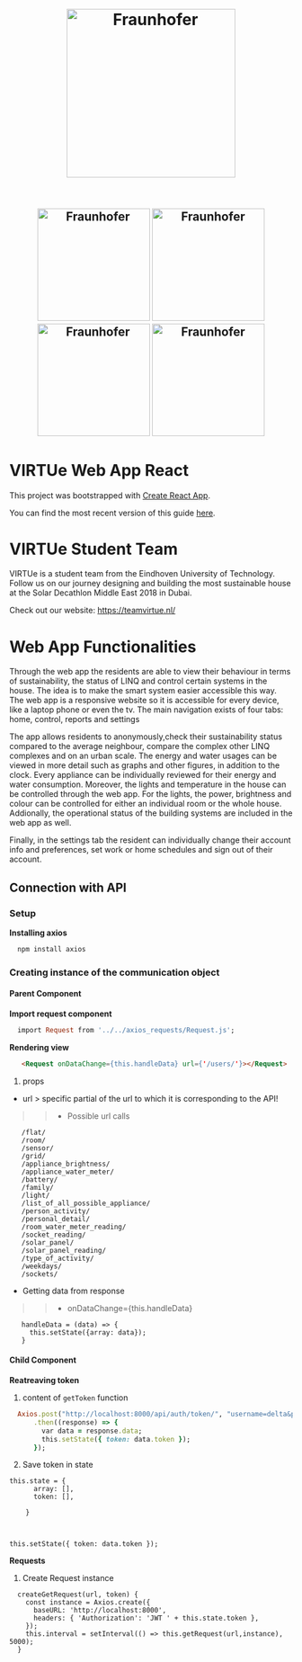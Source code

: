 <h1 align="center">
  <br>
  <img src="https://pbs.twimg.com/profile_images/910158554568515584/Gf6WD-iH_400x400.jpg" alt="Fraunhofer" width="300">
  
  <br>
</h1>
<h2 align="center">
  <br>
   <img src="https://teamvirtue.nl/wp-content/uploads/LINQ_Logo_Black-300x138.png" alt="Fraunhofer" width="200">
   <img src="http://www.sollite.net/images/img/2222222-01.jpg" alt="Fraunhofer" width="200">
   <img src="https://upload.wikimedia.org/wikipedia/commons/d/d3/Eindhoven_University_of_Technology_logo.svg" alt="Fraunhofer" width="200">
   <img src="https://cdn.worldvectorlogo.com/logos/fontys-39.svg" alt="Fraunhofer" width="200">
  <br>
</h2>

# VIRTUe Web App React

This project was bootstrapped with [Create React App](https://github.com/facebookincubator/create-react-app).

You can find the most recent version of this guide [here](https://github.com/facebook/create-react-app/blob/master/packages/react-scripts/template/README.md).

# VIRTUe Student Team
VIRTUe is a student team from the Eindhoven University of Technology. Follow us on our journey designing and building
the most sustainable house at the Solar Decathlon Middle East 2018 in Dubai.

Check out our website: https://teamvirtue.nl/

# Web App Functionalities
Through the web app the residents are able to view their behaviour in terms of sustainability, the status of LINQ and
control certain systems in the house. The idea is to make the smart system easier accessible this way. The web app is a
responsive website so it is accessible for every device, like a laptop phone or even the tv. The main navigation exists
of four tabs: home, control, reports and settings

The app allows residents to anonymously,check their sustainability status compared to the average neighbour, compare the
complex other LINQ complexes and on an urban scale. The energy and water usages can be viewed in more detail such as
graphs and other figures, in addition to the clock. Every appliance can be individually reviewed for their energy and
water consumption. Moreover, the lights and temperature in the house can be controlled through the web app. For the
lights, the power, brightness and colour can be controlled for either an individual room or the whole house. Addionally,
the operational status of the building systems are included in the web app as well.

Finally, in the settings tab the resident can individually change their account info and preferences, set work or home
schedules and sign out of their account.
## Connection with API
### Setup
**Installing axios**
```java
  npm install axios
```
### Creating instance of the communication object
#### Parent Component ####
**Import request component**
```ruby
  import Request from '../../axios_requests/Request.js';
```
**Rendering view**
~~~html
   <Request onDataChange={this.handleData} url={'/users/'}></Request>
~~~
1. props
  * url > specific partial of the url to which it is corresponding to the API!
   >> * Possible url calls 
   ~~~~/building/
      /flat/
      /room/
      /sensor/
      /grid/
      /appliance_brightness/
      /appliance_water_meter/
      /battery/
      /family/
      /light/
      /list_of_all_possible_appliance/
      /person_activity/
      /personal_detail/
      /room_water_meter_reading/
      /socket_reading/
      /solar_panel/
      /solar_panel_reading/
      /type_of_activity/
      /weekdays/
      /sockets/
   ~~~~
  * Getting data from response 
   >> * onDataChange={this.handleData}
   ~~~~
      handleData = (data) => {
        this.setState({array: data});
      }
   ~~~~
#### Child Component ####
**Reatreaving token**
1. content of `getToken` function
```ruby
  Axios.post("http://localhost:8000/api/auth/token/", "username=delta&password=deltadelta")
      .then((response) => {
        var data = response.data;
        this.setState({ token: data.token });
      });
```
2. Save token in state
```
this.state = {
      array: [],
      token: [],

    }
    
    
    
this.setState({ token: data.token });
```
**Requests**
1. Create Request instance 
~~~~
  createGetRequest(url, token) {
    const instance = Axios.create({
      baseURL: 'http://localhost:8000',
      headers: { 'Authorization': 'JWT ' + this.state.token },
    });
    this.interval = setInterval(() => this.getRequest(url,instance), 5000);
  }
~~~~
